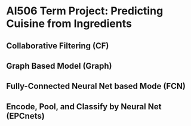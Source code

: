 # AI506 Term Project: Predicting Cuisine from Ingredients

## Collaborative Filtering (CF)


## Graph Based Model (Graph)


## Fully-Connected Neural Net based Mode (FCN)


## Encode, Pool, and Classify by Neural Net (EPCnets)

